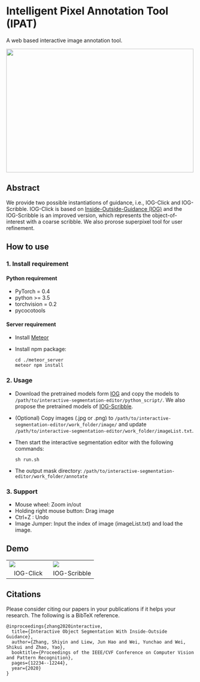 # Intelligent Pixel Annotation Tool (IPAT)
A web based interactive image annotation tool. 

<div>
<img src="https://raw.githubusercontent.com/KunyangHan/interactive-segmentation-editor/master/doc/UI.png" height="330" width="500" >
</div>
 
 
## Abstract
We provide two possible instantiations of guidance, i.e., IOG-Click and IOG-Scribble. IOG-Click is based on [Inside-Outside-Guidance (IOG)](http://openaccess.thecvf.com/content_CVPR_2020/papers/Zhang_Interactive_Object_Segmentation_With_Inside-Outside_Guidance_CVPR_2020_paper.pdf) and the IOG-Scribble is an improved version, which represents the object-of-interest with a coarse scribble. We also prorose superpixel tool for user refinement.

## How to use
### 1. Install requirement  

#### Python requirement
  - PyTorch = 0.4
  - python >= 3.5
  - torchvision = 0.2
  - pycocotools  

#### Server requirement
  - Install [Meteor](http://www.meteor.com/install)
  - Install npm package:
 
	``` shell
    cd ./meteor_server
    meteor npm install
	```

### 2. Usage
  - Download the pretrained models form [IOG](https://github.com/shiyinzhang/Inside-Outside-Guidance) and copy the models to <code>/path/to/interactive-segmentation-editor/python_script/</code>. We also propose the pretrained models of [IOG-Scribble](https://drive.google.com/file/d/1SKBgkcouwEHBJLVK4g7RU21b6egAR_8M/view?usp=sharing). 
  - (Optional) Copy images (.jpg or .png) to <code>/path/to/interactive-segmentation-editor/work_folder/image/</code> and update <code>/path/to/interactive-segmentation-editor/work_folder/imageList.txt</code>.
  - Then start the interactive segmentation editor with the following commands:
 
	``` shell
	sh run.sh
	```
  - The output mask directory: <code>/path/to/interactive-segmentation-editor/work_folder/annotate</code>

### 3. Support
  - Mouse wheel: Zoom in/out
  - Holding right mouse button: Drag image
  - Ctrl+Z : Undo 
  - Image Jumper: Input the index of image (imageList.txt) and load the image.
  
## Demo

<table>
    <tr>
        <td width="50%">
	<img src="https://raw.githubusercontent.com/KunyangHan/interactive-segmentation-editor/master/doc/IOG-Click.gif"/>
        </td>   
        <td width="50%">
	<img src="https://raw.githubusercontent.com/KunyangHan/interactive-segmentation-editor/master/doc/IOG-Scribble.gif"/>
        </td> 
    </tr>
    <tr>
        <td width="50%" align="center">
	IOG-Click
        </td>   
        <td width="50%" align="center">
	IOG-Scribble
        </td> 
    </tr>
</table>

## Citations
Please consider citing our papers in your publications if it helps your research. The following is a BibTeX reference.

    @inproceedings{zhang2020interactive,
      title={Interactive Object Segmentation With Inside-Outside Guidance},
      author={Zhang, Shiyin and Liew, Jun Hao and Wei, Yunchao and Wei, Shikui and Zhao, Yao},
      booktitle={Proceedings of the IEEE/CVF Conference on Computer Vision and Pattern Recognition},
      pages={12234--12244},
      year={2020}
    }
